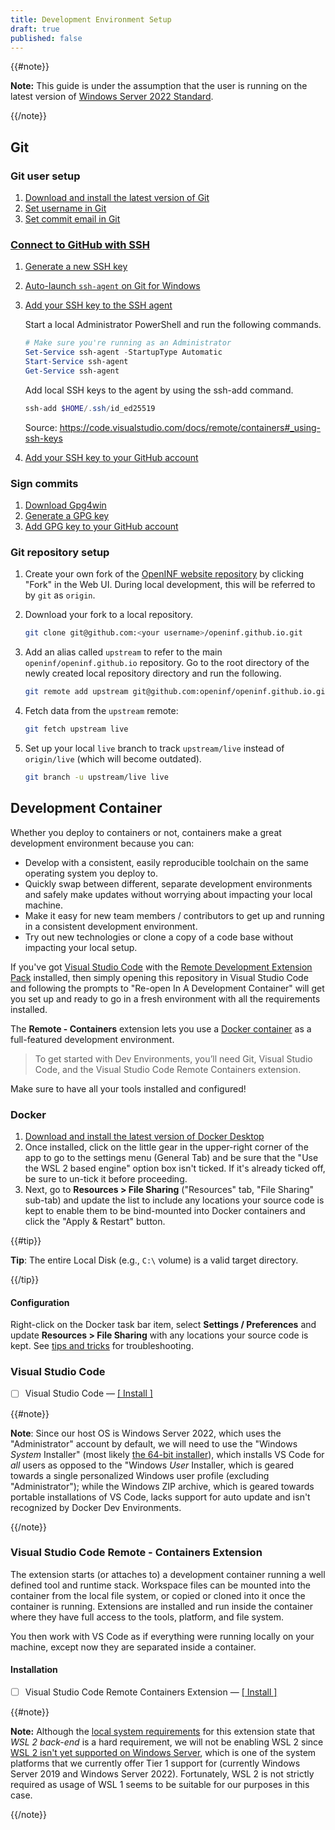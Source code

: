 ```yaml
---
title: Development Environment Setup
draft: true
published: false
---
```


{{#note}}

**Note:** This guide is under the assumption that the user is running on the
latest version of
[Windows Server 2022 Standard](https://cloudblogs.microsoft.com/windowsserver/2021/09/01/windows-server-2022-now-generally-available-delivers-innovation-in-security-hybrid-and-containers/).

{{/note}}

## Git

### Git user setup

1. [Download and install the latest version of Git](https://git-scm.com/downloads)
1. [Set username in Git](https://docs.github.com/en/free-pro-team@latest/github/using-git/setting-your-username-in-git)
1. [Set commit email in Git](https://docs.github.com/en/free-pro-team@latest/github/setting-up-and-managing-your-github-user-account/setting-your-commit-email-address)

### [Connect to GitHub with SSH](https://docs.github.com/en/free-pro-team@latest/github/authenticating-to-github/connecting-to-github-with-ssh)

1. [Generate a new SSH key](https://docs.github.com/en/free-pro-team@latest/github/authenticating-to-github/generating-a-new-ssh-key-and-adding-it-to-the-ssh-agent#generating-a-new-ssh-key)
1. [Auto-launch `ssh-agent` on Git for Windows](https://docs.github.com/en/free-pro-team@latest/github/authenticating-to-github/working-with-ssh-key-passphrases#auto-launching-ssh-agent-on-git-for-windows)
1. [Add your SSH key to the SSH agent](https://docs.github.com/en/free-pro-team@latest/github/authenticating-to-github/generating-a-new-ssh-key-and-adding-it-to-the-ssh-agent#adding-your-ssh-key-to-the-ssh-agent)

   Start a local Administrator PowerShell and run the following commands.

   ```powershell
   # Make sure you're running as an Administrator
   Set-Service ssh-agent -StartupType Automatic
   Start-Service ssh-agent
   Get-Service ssh-agent
   ```

   Add local SSH keys to the agent by using the ssh-add command.

   ```powershell
   ssh-add $HOME/.ssh/id_ed25519
   ```

   Source:
   <https://code.visualstudio.com/docs/remote/containers#_using-ssh-keys>

1. [Add your SSH key to your GitHub account](https://docs.github.com/en/free-pro-team@latest/github/authenticating-to-github/adding-a-new-ssh-key-to-your-github-account)

### Sign commits

1. [Download Gpg4win](https://gpg4win.org/download.html)
1. [Generate a GPG key](https://docs.github.com/en/free-pro-team@latest/github/authenticating-to-github/generating-a-new-gpg-key#generating-a-gpg-key)
1. [Add GPG key to your GitHub account](https://docs.github.com/en/free-pro-team@latest/github/authenticating-to-github/adding-a-new-gpg-key-to-your-github-account)

### Git repository setup

1. Create your own fork of the
   [OpenINF website repository](https://github.com/openinf/openinf.github.io) by
   clicking "Fork" in the Web UI. During local development, this will be
   referred to by `git` as `origin`.
1. Download your fork to a local repository.

   ```bash
   git clone git@github.com:<your username>/openinf.github.io.git
   ```

1. Add an alias called `upstream` to refer to the main
   `openinf/openinf.github.io` repository. Go to the root directory of the newly
   created local repository directory and run the following.

   ```bash
   git remote add upstream git@github.com:openinf/openinf.github.io.git
   ```

1. Fetch data from the `upstream` remote:

   ```bash
   git fetch upstream live
   ```

1. Set up your local `live` branch to track `upstream/live` instead of
   `origin/live` (which will become outdated).

   ```bash
   git branch -u upstream/live live
   ```

## Development Container

Whether you deploy to containers or not, containers make a great development
environment because you can:

- Develop with a consistent, easily reproducible toolchain on the same operating
  system you deploy to.
- Quickly swap between different, separate development environments and safely
  make updates without worrying about impacting your local machine.
- Make it easy for new team members / contributors to get up and running in a
  consistent development environment.
- Try out new technologies or clone a copy of a code base without impacting your
  local setup.

If you've got [Visual Studio Code](https://code.visualstudio.com/) with the
[Remote Development Extension Pack](https://marketplace.visualstudio.com/items?itemName=ms-vscode-remote.vscode-remote-extensionpack)
installed, then simply opening this repository in Visual Studio Code and
following the prompts to "Re-open In A Development Container" will get you set
up and ready to go in a fresh environment with all the requirements installed.

The **Remote - Containers** extension lets you use a
[Docker container](https://docker.com) as a full-featured development
environment.

> To get started with Dev Environments, you’ll need Git, Visual Studio Code, and
> the Visual Studio Code Remote Containers extension.

Make sure to have all your tools installed and configured!

### Docker

1. [Download and install the latest version of Docker Desktop](https://hub.docker.com/editions/community/docker-ce-desktop-windows)
1. Once installed, click on the little gear in the upper-right corner of the app
   to go to the settings menu (General Tab) and be sure that the "Use the WSL 2
   based engine" option box isn't ticked. If it's already ticked off, be sure to
   un-tick it before proceeding.
1. Next, go to **Resources > File Sharing** ("Resources" tab, "File Sharing"
   sub-tab) and update the list to include any locations your source code is
   kept to enable them to be bind-mounted into Docker containers and click the
   "Apply & Restart" button.

{{#tip}}

**Tip**: The entire Local Disk (e.g., `C:\` volume) is a valid target directory.

{{/tip}}

#### Configuration

Right-click on the Docker task bar item, select **Settings / Preferences** and
update **Resources > File Sharing** with any locations your source code is kept.
See [tips and tricks](https://aka.ms/vscode-remote/containers/troubleshooting)
for troubleshooting.

### Visual Studio Code

-[ ] Visual Studio Code &mdash;
[\[ Install \]](https://code.visualstudio.com/sha/download?build=stable&os=win32-x64)

{{#note}}

**Note**: Since our host OS is Windows Server 2022, which uses the
"Administrator" account by default, we will need to use the "Windows _System_
Installer" (most likely
[the 64-bit installer](https://code.visualstudio.com/#alt-downloads)), which
installs VS Code for _all_ users as opposed to the "Windows _User_ Installer,
which is geared towards a single personalized Windows user profile (excluding
"Administrator"); while the Windows ZIP archive, which is geared towards
portable installations of VS Code, lacks support for auto update and isn't
recognized by Docker Dev Environments.

{{/note}}

### Visual Studio Code Remote - Containers Extension

The extension starts (or attaches to) a development container running a well
defined tool and runtime stack. Workspace files can be mounted into the
container from the local file system, or copied or cloned into it once the
container is running. Extensions are installed and run inside the container
where they have full access to the tools, platform, and file system.

You then work with VS Code as if everything were running locally on your
machine, except now they are separated inside a container.

#### Installation

-[ ] Visual Studio Code Remote Containers Extension &mdash;
[\[ Install \]](https://marketplace.visualstudio.com/items?itemName=ms-vscode-remote.remote-containers)

{{#note}}

**Note:** Although the
[local system requirements](https://marketplace.visualstudio.com/items?itemName=ms-vscode-remote.remote-containers#system-requirements)
for this extension state that _WSL 2 back-end_ is a hard requirement, we will
not be enabling WSL 2 since
[WSL 2 isn't yet supported on Windows Server](https://github.com/microsoft/WSL/issues/8277#issuecomment-1103204094),
which is one of the system platforms that we currently offer Tier 1 support for
(currently Windows Server 2019 and Windows Server 2022). Fortunately, WSL 2 is
not strictly required as usage of WSL 1 seems to be suitable for our purposes in
this case.

{{/note}}
